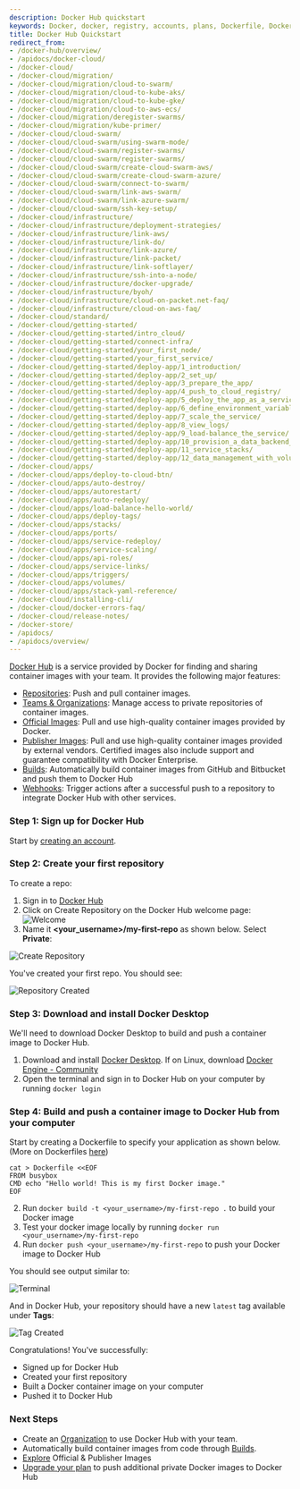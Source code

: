 ```yaml
---
description: Docker Hub quickstart
keywords: Docker, docker, registry, accounts, plans, Dockerfile, Docker Hub, docs, documentation, accounts, organizations, repositories, groups, teams
title: Docker Hub Quickstart
redirect_from:
- /docker-hub/overview/
- /apidocs/docker-cloud/
- /docker-cloud/
- /docker-cloud/migration/
- /docker-cloud/migration/cloud-to-swarm/
- /docker-cloud/migration/cloud-to-kube-aks/
- /docker-cloud/migration/cloud-to-kube-gke/
- /docker-cloud/migration/cloud-to-aws-ecs/
- /docker-cloud/migration/deregister-swarms/
- /docker-cloud/migration/kube-primer/
- /docker-cloud/cloud-swarm/
- /docker-cloud/cloud-swarm/using-swarm-mode/
- /docker-cloud/cloud-swarm/register-swarms/
- /docker-cloud/cloud-swarm/register-swarms/
- /docker-cloud/cloud-swarm/create-cloud-swarm-aws/
- /docker-cloud/cloud-swarm/create-cloud-swarm-azure/
- /docker-cloud/cloud-swarm/connect-to-swarm/
- /docker-cloud/cloud-swarm/link-aws-swarm/
- /docker-cloud/cloud-swarm/link-azure-swarm/
- /docker-cloud/cloud-swarm/ssh-key-setup/
- /docker-cloud/infrastructure/
- /docker-cloud/infrastructure/deployment-strategies/
- /docker-cloud/infrastructure/link-aws/
- /docker-cloud/infrastructure/link-do/
- /docker-cloud/infrastructure/link-azure/
- /docker-cloud/infrastructure/link-packet/
- /docker-cloud/infrastructure/link-softlayer/
- /docker-cloud/infrastructure/ssh-into-a-node/
- /docker-cloud/infrastructure/docker-upgrade/
- /docker-cloud/infrastructure/byoh/
- /docker-cloud/infrastructure/cloud-on-packet.net-faq/
- /docker-cloud/infrastructure/cloud-on-aws-faq/
- /docker-cloud/standard/
- /docker-cloud/getting-started/
- /docker-cloud/getting-started/intro_cloud/
- /docker-cloud/getting-started/connect-infra/
- /docker-cloud/getting-started/your_first_node/
- /docker-cloud/getting-started/your_first_service/
- /docker-cloud/getting-started/deploy-app/1_introduction/
- /docker-cloud/getting-started/deploy-app/2_set_up/
- /docker-cloud/getting-started/deploy-app/3_prepare_the_app/
- /docker-cloud/getting-started/deploy-app/4_push_to_cloud_registry/
- /docker-cloud/getting-started/deploy-app/5_deploy_the_app_as_a_service/
- /docker-cloud/getting-started/deploy-app/6_define_environment_variables/
- /docker-cloud/getting-started/deploy-app/7_scale_the_service/
- /docker-cloud/getting-started/deploy-app/8_view_logs/
- /docker-cloud/getting-started/deploy-app/9_load-balance_the_service/
- /docker-cloud/getting-started/deploy-app/10_provision_a_data_backend_for_your_service/
- /docker-cloud/getting-started/deploy-app/11_service_stacks/
- /docker-cloud/getting-started/deploy-app/12_data_management_with_volumes/
- /docker-cloud/apps/
- /docker-cloud/apps/deploy-to-cloud-btn/
- /docker-cloud/apps/auto-destroy/
- /docker-cloud/apps/autorestart/
- /docker-cloud/apps/auto-redeploy/
- /docker-cloud/apps/load-balance-hello-world/
- /docker-cloud/apps/deploy-tags/
- /docker-cloud/apps/stacks/
- /docker-cloud/apps/ports/
- /docker-cloud/apps/service-redeploy/
- /docker-cloud/apps/service-scaling/
- /docker-cloud/apps/api-roles/
- /docker-cloud/apps/service-links/
- /docker-cloud/apps/triggers/
- /docker-cloud/apps/volumes/
- /docker-cloud/apps/stack-yaml-reference/
- /docker-cloud/installing-cli/
- /docker-cloud/docker-errors-faq/
- /docker-cloud/release-notes/
- /docker-store/
- /apidocs/
- /apidocs/overview/
---
```


[Docker Hub](https://hub.docker.com) is a service provided by Docker for finding and sharing container images with your team. It provides the following major features:
* [Repositories](/docker-hub/repos.md): Push and pull container images.
* [Teams & Organizations](/docker-hub/orgs.md): Manage access to private repositories of container images.
* [Official Images](/docker-hub/official_images.md): Pull and use high-quality container images provided by Docker.
* [Publisher Images](/docker-hub/publish/customer_faq.md): Pull and use high-quality container
  images provided by external vendors. Certified images also include support and guarantee
  compatibility with Docker Enterprise.
* [Builds](/docker-hub/builds.md): Automatically build container images from GitHub and Bitbucket and push them to Docker Hub
* [Webhooks](/docker-hub/webhooks.md): Trigger actions after a successful push
  to a repository to integrate Docker Hub with other services.



### Step 1: Sign up for Docker Hub

Start by [creating an account](https://hub.docker.com/signup).

### Step 2: Create your first repository

To create a repo:
1. Sign in to [Docker Hub](https://hub.docker.com)
2. Click on Create Repository on the Docker Hub welcome page: ![Welcome](images/index-welcome.png)
3. Name it **<your_username>/my-first-repo** as shown below. Select **Private**:

![Create Repository](images/index-create-repo.png)

You've created your first repo. You should see:

![Repository Created](images/index-repo-created.png)

### Step 3: Download and install Docker Desktop

We'll need to download Docker Desktop to build and push a container image to Docker Hub.

1. Download and install [Docker Desktop](https://docker.com/get-started). If on Linux, download [Docker Engine - Community](https://hub.docker.com/search?type=edition&offering=community)
2. Open the terminal and sign in to Docker Hub on your computer by running `docker login`

### Step 4: Build and push a container image to Docker Hub from your computer

Start by creating a Dockerfile to specify your application as shown below. (More on Dockerfiles [here](https://docs.docker.com/engine/reference/builder/))
```shell
cat > Dockerfile <<EOF
FROM busybox
CMD echo "Hello world! This is my first Docker image."
EOF
```
2. Run `docker build -t <your_username>/my-first-repo .` to build your Docker image
3. Test your docker image locally by running `docker run <your_username>/my-first-repo`
4. Run `docker push <your_username>/my-first-repo` to push your Docker image to Docker Hub

You should see output similar to:

![Terminal](images/index-terminal.png)

And in Docker Hub, your repository should have a new `latest` tag available under **Tags**:

![Tag Created](images/index-tag.png)

Congratulations! You've successfully:
- Signed up for Docker Hub
- Created your first repository
- Built a Docker container image on your computer
- Pushed it to Docker Hub

### Next Steps

- Create an [Organization](orgs.md) to use Docker Hub with your team.
- Automatically build container images from code through [Builds](builds/index.md).
- [Explore](https://hub.docker.com/explore) Official & Publisher Images
- [Upgrade your plan](upgrade.md) to push additional private Docker images to Docker Hub
